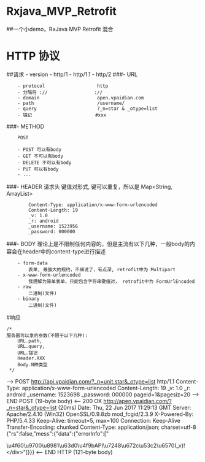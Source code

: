 # Rxjava_MVP_Retrofit
##一个小demo，RxJava MVP Retrofit 混合
# HTTP 协议

##请求
	- version
		- http/1
		- http/1.1
		- http/2
###- URL
	
		- protocol                   http
		- 分隔符 ://                 ://
		- domain                     apen.vpaidian.com
		- path                       /username/
		- query                      ?_n=star & _otype=list
		- 锚记                       #xxx

###- METHOD
	
		POST
	
		- POST 可以有body
		- GET 不可以有body
		- DELETE 不可以有body
		- PUT 可以有body
		- ... 
		
 ###- HEADER
		请求头
		键值对形式, 键可以重复，所以是  Map<String, ArrayList<String>>
		
			Content-Type: application/x-www-form-urlencoded
			Content-Length: 19
			_v: 1.0
			_r: android
			_username: 1523956
			_password: 000000
		
		
  ###- BODY
		理论上是不限制任何内容的，但是主流有以下几种，一般body的内容会在header中的content-type进行描述
		
		- form-data
			表单, 最强大的规约，不细说了，有点深, retrofit中为 Multipart
		- x-www-form-urlencoded
			我理解为简单表单，只能包含字符串键值对， retrofit中为 FormUrlEncoded
		- raw
			二进制(文件)
		- binary
			二进制(文件)

#响应

	/*
	服务器可以拿的参数(不限于以下几种):
		URL.path,
		URL.query,
		URL.锚记
		Header.XXX
		Body.N种类型
	 */


--> POST http://api.vpaidian.com/?_n=unit.star&_otype=list http/1.1
Content-Type: application/x-www-form-urlencoded
Content-Length: 19
_v: 1.0
_r: android
_username: 1523698
_password: 000000
pageid=1&pagesiz=20
--> END POST (19-byte body)
<-- 200 OK http://apen.vpaidian.com/?_n=star&_otype=list (20ms)
Date: Thu, 22 Jun 2017 11:29:13 GMT
Server: Apache/2.4.10 (Win32) OpenSSL/0.9.8zb mod_fcgid/2.3.9
X-Powered-By: PHP/5.4.33
Keep-Alive: timeout=5, max=100
Connection: Keep-Alive
Transfer-Encoding: chunked
Content-Type: application/json; charset=utf-8
{"rs":false,"mess":{"data":{"errorInfo":["<div>\u4f60\u9700\u8981\u63d0\u4f9bAPI\u7248\u672c\u53c2\u6570(_v)!<\/div>"]}}}
<-- END HTTP (121-byte body)
